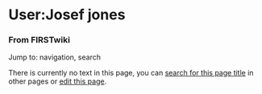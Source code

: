 

# User:Josef jones

### From FIRSTwiki

Jump to: navigation, search

There is currently no text in this page, you can [search for this page
title](Special:Search/Josef_jones "Special:Search/Josef jones" ) in
other pages or [edit this
page](http://www.firstwiki.net/index.php?title=User:Josef_jones&action=edit
"http://www.firstwiki.net/index.php?title=User:Josef_jones&action=edit" ).

